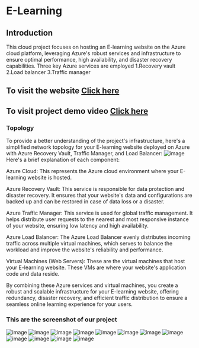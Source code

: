 # E-Learning
## Introduction
This cloud project focuses on hosting an E-learning website on the Azure cloud platform, leveraging Azure's robust services and infrastructure to ensure optimal performance, high availability, and disaster recovery capabilities. Three key Azure services are employed
1.Recovery vault
2.Load balancer
3.Traffic manager
## To visit the website [Click here](http://e-learning.trafficmanager.net)
## To visit project demo video [Click here](https://drive.google.com/file/d/1yJeQkwHT97iHnGCHON3uzoT1CJSOUX5J/view)
### Topology
To provide a better understanding of the project's infrastructure, here's a simplified network topology for your E-learning website deployed on Azure with Azure Recovery Vault, Traffic Manager, and Load Balancer:
![image](https://github.com/pawarsuraj805/Project_Cloud2/assets/53330198/5df3806c-b335-48f1-b5c3-399102581202)
Here's a brief explanation of each component:

Azure Cloud: This represents the Azure cloud environment where your E-learning website is hosted.

Azure Recovery Vault: This service is responsible for data protection and disaster recovery. It ensures that your website's data and configurations are backed up and can be restored in case of data loss or a disaster.

Azure Traffic Manager: This service is used for global traffic management. It helps distribute user requests to the nearest and most responsive instance of your website, ensuring low latency and high availability.

Azure Load Balancer: The Azure Load Balancer evenly distributes incoming traffic across multiple virtual machines, which serves to balance the workload and improve the website's reliability and performance.

Virtual Machines (Web Servers): These are the virtual machines that host your E-learning website. These VMs are where your website's application code and data reside.

By combining these Azure services and virtual machines, you create a robust and scalable infrastructure for your E-learning website, offering redundancy, disaster recovery, and efficient traffic distribution to ensure a seamless online learning experience for your users.

### This are the screenshot of our project
![image](https://github.com/pawarsuraj805/Project_Cloud2/assets/53330198/64a09538-5ee7-4a99-9993-2a883b2abdb4)
![image](https://github.com/pawarsuraj805/Project_Cloud2/assets/53330198/642e1570-5ec8-4569-8803-52bb668b1c3a)
![image](https://github.com/pawarsuraj805/Project_Cloud2/assets/53330198/531971ac-672c-485d-89f5-f6cf22365054)
![image](https://github.com/pawarsuraj805/Project_Cloud2/assets/53330198/0e1ed276-41c7-4c05-ad0c-79536ae55d24)
![image](https://github.com/pawarsuraj805/Project_Cloud2/assets/53330198/9bc57713-103f-4ecd-90e6-7a0a41d02833)
![image](https://github.com/pawarsuraj805/Project_Cloud2/assets/53330198/724054a8-941c-4cb8-a201-d853be980957)
![image](https://github.com/pawarsuraj805/Project_Cloud2/assets/53330198/6fe8f5cf-56e5-4036-a3ba-6fc3f692baf7)
![image](https://github.com/pawarsuraj805/Project_Cloud2/assets/53330198/54d4b2c0-1ddb-42de-9ba1-9a687b024944)
![image](https://github.com/pawarsuraj805/Project_Cloud2/assets/53330198/5444fe9b-f5dd-4c2a-8d72-23485867da3e)
![image](https://github.com/pawarsuraj805/Project_Cloud2/assets/53330198/b33766bb-4af6-4725-b7a3-69d7a2811275)
![image](https://github.com/pawarsuraj805/Project_Cloud2/assets/53330198/df9ee85c-8c27-4a0c-8b1d-b0e525e4e66a)
![image](https://github.com/pawarsuraj805/Project_Cloud2/assets/53330198/dc0fe9a9-4df9-4458-a533-6c5275482c81)







